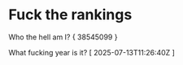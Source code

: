 # Fuck the rankings

Who the hell am I?
{ 38545099 }

What fucking year is it?
[ 2025-07-13T11:26:40Z ]
